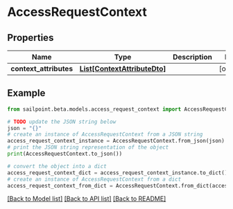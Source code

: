 # AccessRequestContext


## Properties

Name | Type | Description | Notes
------------ | ------------- | ------------- | -------------
**context_attributes** | [**List[ContextAttributeDto]**](ContextAttributeDto.md) |  | [optional] 

## Example

```python
from sailpoint.beta.models.access_request_context import AccessRequestContext

# TODO update the JSON string below
json = "{}"
# create an instance of AccessRequestContext from a JSON string
access_request_context_instance = AccessRequestContext.from_json(json)
# print the JSON string representation of the object
print(AccessRequestContext.to_json())

# convert the object into a dict
access_request_context_dict = access_request_context_instance.to_dict()
# create an instance of AccessRequestContext from a dict
access_request_context_from_dict = AccessRequestContext.from_dict(access_request_context_dict)
```
[[Back to Model list]](../README.md#documentation-for-models) [[Back to API list]](../README.md#documentation-for-api-endpoints) [[Back to README]](../README.md)



